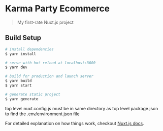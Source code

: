 # Karma Party Ecommerce

> My first-rate Nuxt.js project

## Build Setup

```bash
# install dependencies
$ yarn install

# serve with hot reload at localhost:3000
$ yarn dev

# build for production and launch server
$ yarn build
$ yarn start

# generate static project
$ yarn generate
```

top level nuxt.config.js must be in same directory as top level package.json to find the .env/environment.json file

For detailed explanation on how things work, checkout [Nuxt.js docs](https://nuxtjs.org).
